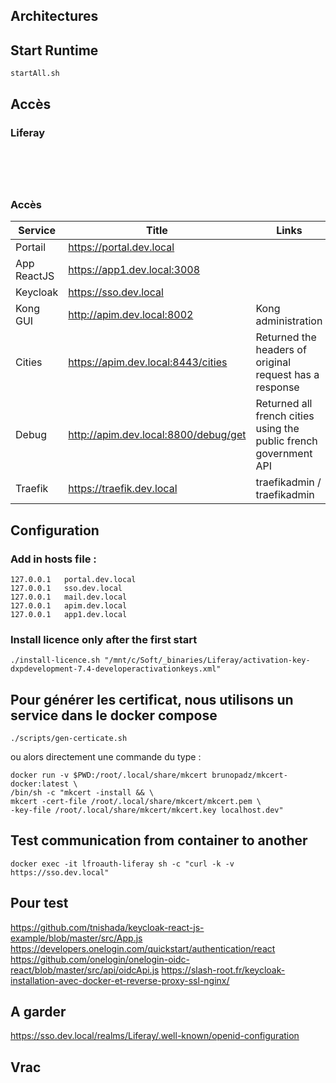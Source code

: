 ## Architectures




## Start Runtime
```
startAll.sh
```

## Accès 
### Liferay
```





```

### Accès 

| Service             | Title   | Links |
| --------        | ------- | -------                                                        |
| Portail         | https://portal.dev.local              | |
| App ReactJS     | https://app1.dev.local:3008          |  |
| Keycloak        | https://sso.dev.local            |  |
| Kong GUI        | http://apim.dev.local:8002           | Kong administration |
| Cities          | https://apim.dev.local:8443/cities   | Returned the headers of original request has a response |
| Debug           | http://apim.dev.local:8800/debug/get    | Returned all french cities using the public french government API |
| Traefik         | https://traefik.dev.local            |  traefikadmin / traefikadmin |




## Configuration

### Add in hosts file :
```
127.0.0.1	portal.dev.local
127.0.0.1	sso.dev.local 
127.0.0.1	mail.dev.local
127.0.0.1	apim.dev.local
127.0.0.1	app1.dev.local
```

### Install licence only after the first start

```
./install-licence.sh "/mnt/c/Soft/_binaries/Liferay/activation-key-dxpdevelopment-7.4-developeractivationkeys.xml"
```

## Pour générer les certificat, nous utilisons un service dans le docker compose

```
./scripts/gen-certicate.sh
```

ou alors directement une commande du type :

```
docker run -v $PWD:/root/.local/share/mkcert brunopadz/mkcert-docker:latest \
/bin/sh -c "mkcert -install && \
mkcert -cert-file /root/.local/share/mkcert/mkcert.pem \
-key-file /root/.local/share/mkcert/mkcert.key localhost.dev"
```

## Test communication from container to another
```
docker exec -it lfroauth-liferay sh -c "curl -k -v https://sso.dev.local"
```


## Pour test
https://github.com/tnishada/keycloak-react-js-example/blob/master/src/App.js
https://developers.onelogin.com/quickstart/authentication/react
https://github.com/onelogin/onelogin-oidc-react/blob/master/src/api/oidcApi.js
https://slash-root.fr/keycloak-installation-avec-docker-et-reverse-proxy-ssl-nginx/

## A garder
https://sso.dev.local/realms/Liferay/.well-known/openid-configuration


## Vrac

